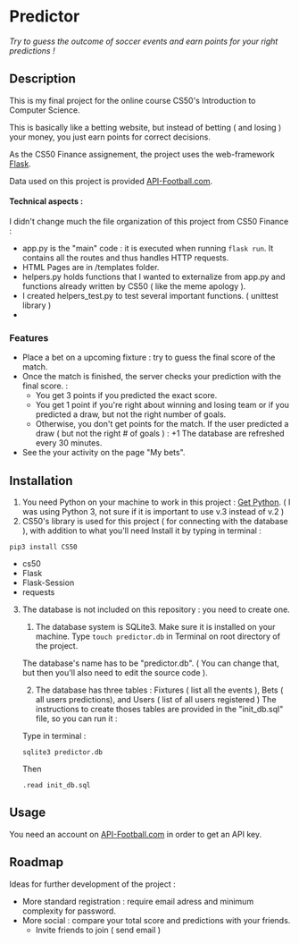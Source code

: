 # Predictor

 *Try to guess the outcome of soccer events and earn points for your right predictions !*

## Description

 This is my final project for the online course CS50's Introduction to Computer Science.

 This is basically like a betting website, but instead of betting ( and losing ) your money, you just earn points for correct decisions.

 As the CS50 Finance assignement, the project uses the web-framework [Flask](https://www.palletsprojects.com/p/flask/). 

Data used on this project is provided [API-Football.com](https://www.api-football.com/documentation).

#### Technical aspects : 
I didn't change much the file organization of this project from CS50 Finance : 
- app.py is the "main" code : it is executed when running `flask run`. It contains all the routes and thus handles HTTP requests. 
- HTML Pages are in /templates folder. 
- helpers.py holds functions that I wanted to externalize from app.py and functions already written by CS50 ( like the meme apology ).
- I created helpers_test.py to test several important functions. ( unittest library )
- 

### Features

* Place a bet on a upcoming fixture : try to guess the final score of the match.
* Once the match is finished, the server checks your prediction with the final score. : 
  - You get 3 points if you predicted the exact score. 
  - You get 1 point if you're right about winning and losing team or if you predicted a draw, but not the right number of goals.
  - Otherwise, you don't get points for the match. 
If the user predicted a draw ( but not the right # of goals ) : +1
The database are refreshed every 30 minutes.
* See the your activity on the page "My bets". 


## Installation


1. You need Python on your machine to work in this project : [Get Python](https://www.python.org/downloads/). ( I was using Python 3, not sure if it is important to use v.3 instead of v.2 )
2. CS50's library is used for this project ( for connecting with the database ), with addition to what you'll need Install it by typing in terminal : 

  `pip3 install CS50`
* cs50
* Flask
* Flask-Session
* requests

  
3. The database is not included on this repository : you need to create one.
    1. The database system is SQLite3. Make sure it is installed on your machine. 
    Type `touch predictor.db` in Terminal on root directory of the project.

    The database's name has to be "predictor.db". ( You can change that, but then you'll also need to edit the source code ).

    2. The database has three tables : Fixtures ( list all the events ), Bets ( all users predictions), and Users ( list of all users registered )
    The instructions to create thoses tables are provided in the "init_db.sql" file, so you can run it : 

    Type in terminal : 
    
    `sqlite3 predictor.db`
    
    Then

    `.read init_db.sql`


## Usage
You need an account on [API-Football.com](https://www.api-football.com/documentation) in order to get an API key. 


## Roadmap
Ideas for further development of the project :

* More standard registration : require email adress and minimum complexity for password. 
* More social : compare your total score and predictions with your friends.
  * Invite friends to join ( send email )